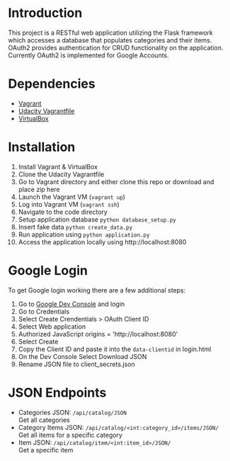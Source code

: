 # Introduction
This project is a RESTful web application utilizing the Flask framework which accesses a database that populates categories and their items. OAuth2 provides authentication for CRUD functionality on the application. Currently OAuth2 is implemented for Google Accounts.

# Dependencies
- [Vagrant](https://www.vagrantup.com/)
- [Udacity Vagrantfile](https://github.com/udacity/fullstack-nanodegree-vm)
- [VirtualBox](https://www.virtualbox.org/wiki/Downloads)

# Installation
1. Install Vagrant & VirtualBox
2. Clone the Udacity Vagrantfile
3. Go to Vagrant directory and either clone this repo or download and place zip here
3. Launch the Vagrant VM (`vagrant up`)
4. Log into Vagrant VM (`vagrant ssh`)
5. Navigate to the code directory
6. Setup application database `python database_setup.py`
7. Insert fake data `python create_data.py`
8. Run application using `python application.py`
9. Access the application locally using http://localhost:8080

# Google Login
To get Google login working there are a few additional steps:
1. Go to [Google Dev Console](https://console.developers.google.com) and login
2. Go to Credentials
3. Select Create Crendentials > OAuth Client ID
4. Select Web application
5. Authorized JavaScript origins = 'http://localhost:8080'
6. Select Create
7. Copy the Client ID and paste it into the `data-clientid` in login.html
8. On the Dev Console Select Download JSON
9. Rename JSON file to client_secrets.json

# JSON Endpoints
- Categories JSON: `/api/catalog/JSON`
  <br>Get all categories
- Category Items JSON: `/api/catalog/<int:category_id>/items/JSON/`
  <br>Get all items for a specific category
- Item JSON: `/api/catalog/item/<int:item_id>/JSON/`
  <br>Get a specific item
